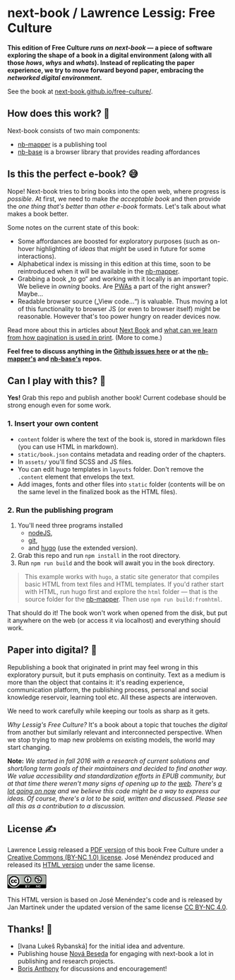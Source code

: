 # next-book / Lawrence Lessig: Free Culture

**This edition of Free Culture *runs on next-book* — a piece of software exploring the shape of a book in a digital environment (along with all those *hows*, *whys* and *whats*). Instead of replicating the paper experience, we try to move forward beyond paper, embracing the *networked digital environment*.**

See the book at [next-book.github.io/free-culture/][book].


## How does this work? 🤔

Next-book consists of two main components:

- [nb-mapper][] is a publishing tool
- [nb-base][] is a browser library that provides reading affordances


## Is this the perfect e-book? 😅

Nope! Next-book tries to bring books into the open web, where progress is *possible*. At first, we need to make *the acceptable book* and then provide the *one thing that's better than other e-book* formats. Let's talk about what makes a book better.

Some notes on the current state of this book:

- Some affordances are boosted for exploratory purposes (such as on-hover highlighting of *ideas* that *might* be used in future for some interactions).
- Alphabetical index is missing in this edition at this time, soon to be reintroduced when it will be available in the [nb-mapper].
- Grabbing a book „to go“ and working with it locally is an important topic. We believe in *owning* books. Are [PWAs](https://en.wikipedia.org/wiki/Progressive_web_app) a part of the right answer? Maybe…
- Readable browser source („View code…“) is valuable. Thus moving a lot of this functionality to browser JS (or even to browser itself) might be reasonable. However that's too power hungry on reader devices now.

Read more about this in articles about [Next Book](https://jan-martinek.com/articles/the-next-book) and [what can we learn from how pagination is used in print](https://jan-martinek.com/articles/talkin-bout-pagination). (More to come.)

**Feel free to discuss anything in the [Github issues here](https://github.com/next-book/free-culture/issues) or at the [nb-mapper's](https://github.com/next-book/nb-mapper/issues) and [nb-base's](https://github.com/next-book/nb-base/issues) repos.**


## Can I play with this? 🧸

**Yes!** Grab this repo and publish another book! Current codebase should be strong enough even for some work. 

### 1. Insert your own content

- `content` folder is where the text of the book is, stored in markdown files (you can use HTML in markdown).
- `static/book.json` contains metadata and reading order of the chapters.
- In `assets/` you'll find SCSS and JS files.
- You can edit hugo templates in `layouts` folder. Don't remove the `.content` element that envelops the text.
- Add images, fonts and other files into `static` folder (contents will be on the same level in the finalized book as the HTML files).

### 2. Run the publishing program

1. You'll need three programs installed
    - [nodeJS](https://nodejs.org/),
    - [git](https://git-scm.com), 
    - and [hugo](https://gohugo.io/) (use the extended version).
2. Grab this repo and run `npm install` in the root directory.
3. Run `npm run build` and the book will await you in the `book` directory.

> This example works with `hugo`, a static site generator that compiles basic HTML from text files and HTML templates. If you'd rather start with HTML, run hugo first and explore the `html` folder — that is the source folder for the [nb-mapper][]. Then use `npm run build:fromhtml`.

That should do it! The book won't work when opened from the disk, but put it anywhere on the web (or access it via localhost) and everything should work.


## Paper into digital? 👀

Republishing a book that originated in print may feel wrong in this exploratory pursuit, but it puts emphasis on continuity. Text as a medium is more than the object that contains it: it's reading experience, communication platform, the publishing process, personal and social knowledge reservoir, learning tool etc. All these aspects are interwoven. 

We need to work carefully while keeping our tools as sharp as it gets.

*Why Lessig's Free Culture?* It's a book about a topic that touches *the digital* from another but similarly relevant and interconnected perspective. When we stop trying to map new problems on existing models, the world may start changing.

**Note:** *We started in fall 2016 with a research of current solutions and short/long term goals of their maintainers and decided to find another way. We value accessibility and standardization efforts in EPUB community, but at that time there weren't many signs of opening up to the [web](http://info.cern.ch/Proposal.html). There's [a lot going on now](https://w3c.github.io/dpub-pwp-ucr/) and we believe this code might be a way to express our ideas. Of course, there's a lot to be said, written and discussed. Please see all this as a contribution to a discussion.*


## License ✍️

Lawrence Lessig released a [PDF version](http://www.free-culture.cc/freecontent) of this book Free Culture under a [Creative Commons (BY-NC 1.0) license](https://creativecommons.org/licenses/by-nc/1.0/). José Menéndez produced and released its [HTML version](http://www.ibiblio.org/ebooks/Lessig/index.html) under the same license.

<a rel="license" href="http://creativecommons.org/licenses/by-nc/4.0/"><img alt="Creative Commons License" style="border-width:0" src="static/images/cc.png" /></a>

This HTML version is based on José Menéndez's code and is released by Jan Martinek under the updated version of the same license [CC BY-NC 4.0](https://creativecommons.org/licenses/by-nc/4.0/).


## Thanks! 💖

- [Ivana Lukeš Rybanská] for the initial idea and adventure.
- Publishing house [Nová Beseda] for engaging with next-book a lot in publishing and research projects.
- [Boris Anthony](https://borisanthony.net) for discussions and encouragement!


[book]: https://next-book.github.io/free-culture/
[nb-base]: https://github.com/next-book/nb-base
[nb-mapper]: https://github.com/next-book/nb-mapper
[Nová beseda]:https://www.novabeseda.cz/page/english




